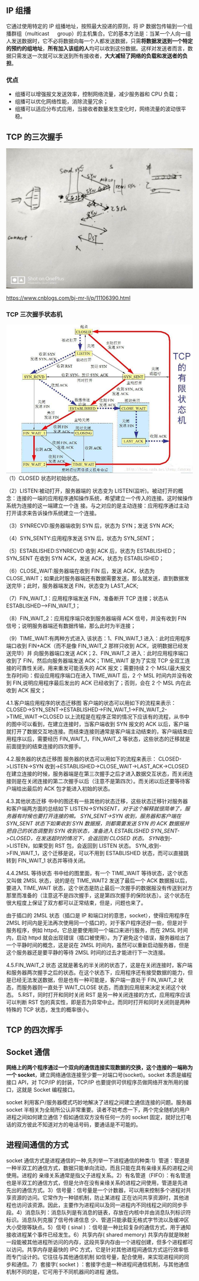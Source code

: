 ## IP 组播

它通过使用特定的 IP 组播地址，按照最大投递的原则，将 IP 数据包传输到一个组播群组（multicast 　 group）的主机集合。它的基本方法是：当某一个人向一组人发送数据时，它不必将数据向每一个人都发送数据，只需**将数据发送到一个特定的预约的组地址**，**所有加入该组的人**均可以收到这份数据。这样对发送者而言，数据只需发送一次就可以发送到所有接收者，**大大减轻了网络的负载和发送者的负担**。

### 优点

- 组播可以增强报文发送效率，控制网络流量，减少服务器和 CPU 负载；
- 组播可以优化网络性能，消除流量冗余；
- 组播可以适应分布式应用，当接收者数量发生变化时，网络流量的波动很平稳。

## TCP 的三次握手

![assets/imgs/tcp3.jpg](assets/imgs/tcp3.jpg)

https://www.cnblogs.com/bj-mr-li/p/11106390.html

### TCP 三次握手状态机

![assets/imgs/state.jpg](assets/imgs/state.jpg)
（1）CLOSED 状态时初始状态。

（2）LISTEN:被动打开，服务器端的 状态变为 LISTEN(监听)。被动打开的概念：连接的一端的应用程序通知操作系统，希望建立一个传入的连接。这时候操作系统为连接的这一端建立一个连 接。与之对应的是主动连接：应用程序通过主动打开请求来告诉操作系统建立一个连接。

（3）SYNRECVD:服务器端收到 SYN 后，状态为 SYN；发送 SYN ACK;

（4）SYN_SENTY:应用程序发送 SYN 后，状态为 SYN_SENT；

（5）ESTABLISHED:SYNRECVD 收到 ACK 后，状态为 ESTABLISHED； SYN_SENT 在收到 SYN ACK，发送 ACK，状态为 ESTABLISHED；

（6）CLOSE_WAIT:服务器端在收到 FIN 后，发送 ACK，状态为 CLOSE_WAIT；如果此时服务器端还有数据需要发送，那么就发送，直到数据发送完毕；此时，服务器端发送 FIN，状态变为 LAST_ACK;

（7）FIN_WAIT_1：应用程序端发送 FIN，准备断开 TCP 连接；状态从 ESTABLISHED——>FIN_WAIT_1；

（8）FIN_WAIT_2：应用程序端只收到服务器端得 ACK 信号，并没有收到 FIN 信号；说明服务器端还有数据传输，那么此时为半连接；

（9）TIME_WAIT:有两种方式进入 该状态：1、FIN_WAIT_1 进入：此时应用程序端口收到 FIN+ACK（而不是像 FIN_WAIT_2 那样只收到 ACK，说明数据已经发送完毕）并 向服务器端口发送 ACK；2、FIN_WAIT_2 进入：此时应用程序端口收到了 FIN，然后向服务器端发送 ACK；TIME_WAIT 是为了实现 TCP 全双工连接的可靠性关闭，用来重发可能丢失的 ACK 报文；需要持续 2 个 MSL(最大报文生存时间)：假设应用程序端口在进入 TIME_WAIT 后，2 个 MSL 时间内并没有收到 FIN,说明应用程序最后发出的 ACK 已经收到了；否则，会在 2 个 MSL 内在此收到 ACK 报文；

4.1.客户端应用程序的状态迁移图
客户端的状态可以用如下的流程来表示：
CLOSED->SYN_SENT->ESTABLISHED->FIN_WAIT_1->FIN_WAIT_2->TIME_WAIT->CLOSED
以上流程是在程序正常的情况下应该有的流程，从书中的图中可以看到，在建立连接时，当客户端收到 SYN 报文的 ACK 以后，客户端就打开了数据交互地连接。而结束连接则通常是客户端主动结束的，客户端结束应用程序以后，需要经历 FIN_WAIT_1，FIN_WAIT_2 等状态，这些状态的迁移就是前面提到的结束连接的四次握手。

4.2.服务器的状态迁移图
服务器的状态可以用如下的流程来表示：
CLOSED->LISTEN->SYN 收到->ESTABLISHED->CLOSE_WAIT->LAST_ACK->CLOSED
在建立连接的时候，服务器端是在第三次握手之后才进入数据交互状态，而关闭连接则是在关闭连接的第二次握手以后（注意不是第四次）。而关闭以后还要等待客户端给出最后的 ACK 包才能进入初始的状态。

4.3.其他状态迁移
书中的图还有一些其他的状态迁移，这些状态迁移针对服务器和客户端两方面的总结如下
LISTEN->SYN*SENT，对于这个解释就很简单了，服务器有时候也要打开连接的嘛。
SYN_SENT->SYN 收到，服务器和客户端在 SYN_SENT 状态下如果收到 SYN 数据报，则都需要发送 SYN 的 ACK 数据报并把自己的状态调整到 SYN 收到状态，准备进入 ESTABLISHED
SYN_SENT->CLOSED，在发送超时的情况下，会返回到 CLOSED 状态。
SYN*收到->LISTEN，如果受到 RST 包，会返回到 LISTEN 状态。
SYN\_收到->FIN_WAIT_1，这个迁移是说，可以不用到 ESTABLISHED 状态，而可以直接跳转到 FIN_WAIT_1 状态并等待关闭。

4.4.2MSL 等待状态
书中给的图里面，有一个 TIME_WAIT 等待状态，这个状态又叫做 2MSL 状态，说的是在 TIME_WAIT2 发送了最后一个 ACK 数据报以后，要进入 TIME_WAIT 状态，这个状态是防止最后一次握手的数据报没有传送到对方那里而准备的（注意这不是四次握手，这是第四次握手的保险状态）。这个状态在很大程度上保证了双方都可以正常结束，但是，问题也来了。

由于插口的 2MSL 状态（插口是 IP 和端口对的意思，socket），使得应用程序在 2MSL 时间内是无法再次使用同一个插口的，对于客户程序还好一些，但是对于服务程序，例如 httpd，它总是要使用同一个端口来进行服务，而在 2MSL 时间内，启动 httpd 就会出现错误（插口被使用）。为了避免这个错误，服务器给出了一个平静时间的概念，这是说在 2MSL 时间内，虽然可以重新启动服务器，但是这个服务器还是要平静的等待 2MSL 时间的过去才能进行下一次连接。

4.5.FIN_WAIT_2 状态
这就是著名的半关闭的状态了，这是在关闭连接时，客户端和服务器两次握手之后的状态。在这个状态下，应用程序还有接受数据的能力，但是已经无法发送数据，但是也有一种可能是，客户端一直处于 FIN_WAIT_2 状态，而服务器则一直处于 WAIT_CLOSE 状态，而直到应用层来决定关闭这个状态。
5.RST，同时打开和同时关闭
RST 是另一种关闭连接的方式，应用程序应该可以判断 RST 包的真实性，即是否为异常中止。而同时打开和同时关闭则是两种特殊的 TCP 状态，发生的概率很小。

## TCP 的四次挥手

## Socket 通信

**网络上的两个程序通过一个双向的通信连接实现数据的交换，这个连接的一端称为一个 socket**，建立网络通信连接至少要一对端口号(socket)。socket 本质是编程接口 API，对 TCP/IP 的封装，TCP/IP 也要提供可供程序员做网络开发所用的接口，这就是 Socket 编程接口。

socket 利用客户/服务器模式巧妙地解决了进程之间建立通信连接的问题。服务器 socket 半相关为全局所公认非常重要。读者不妨考虑一下，两个完全随机的用户进程之间如何建立通信？假如通信双方没有任何一方的 socket 固定，就好比打电话的双方彼此不知道对方的电话号码，要通话是不可能的。

## 进程间通信的方式

socket 通信方式是进程通信的一种,先列举一下进程通信的种类:1）管道：管道是一种半双工的通信方式，数据只能单向流动，而且只能在具有亲缘关系的进程之间使用。进程的 亲缘关系通常是指父子进程关系。2）有名管道（FIFO）：有名管道也是半双工的通信方式，但是允许在没有亲缘关系的进程之间使用，管道是先进 先出的通信方式。3）信号量：信号量是一个计数器，可以用来控制多个进程对共享资源的访问。它常作为一种锁机制，防止某进程 正在访问共享资源时，其他进程也访问该资源。因此，主要作为进程间以及同一进程内不同线程之间的同步手 段。4）消息队列：消息队列是有消息的链表，存放在内核中并由消息队列标识符标识。消息队列克服了信号传递信息 少、管道只能承载无格式字节流以及缓冲区大小受限等缺点。5）信号 ( sinal ) ：信号是一种比较复杂的通信方式，用于通知接收进程某个事件已经发生。6）共享内存( shared memory) 共享内存就是映射一段能被其他进程所访问的内存，这段共享内存由一个进程创建，但多个进程都可以访问。共享内存是最快的 IPC 方式，它是针对其他进程间通信方式运行效率低而专门设计的。它往往与其他通信机制 如信号量，配合使用，来实现进程间的同步和通信。7）套接字( socket ) ：套接字也是一种进程间通信机制，与其他通信机制不同的是，它可用于不同机器间的进程 通信。
